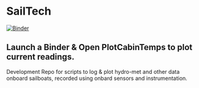 # SailTech


[![Binder](http://mybinder.org/badge.svg)](http://mybinder.org:/repo/slawler/sailtech)

## Launch a Binder & Open PlotCabinTemps to plot current readings.

Development Repo for scripts to log & plot hydro-met and other data onboard sailboats, recorded using onbard sensors and instrumentation.
